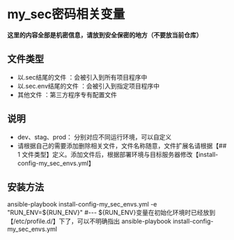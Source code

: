 # my_sec密码相关变量

**这里的内容全部是机密信息，请放到安全保密的地方（不要放当前仓库）**


## 文件类型

- 以.sec结尾的文件      ：会被引入到所有项目程序中
- 以.sec.env结尾的文件  ：会被引入到指定项目程序中
- 其他文件              ：第三方程序专有配置文件


## 说明

- dev、stag、prod： 分别对应不同运行环境，可以自定义
- 请根据自己的需要添加删除相关文件，文件名称随意，文件扩展名请根据【## 1 文件类型】定义。添加文件后，根据部署环境与目标服务器修改【install-config-my_sec_envs.yml】


## 安装方法

ansible-playbook  install-config-my_sec_envs.yml  -e "RUN_ENV=${RUN_ENV}"       #--- ${RUN_ENV}变量在初始化环境时已经放到【/etc/profile.d/】下了，可以不明确指出
ansible-playbook  install-config-my_sec_envs.yml


